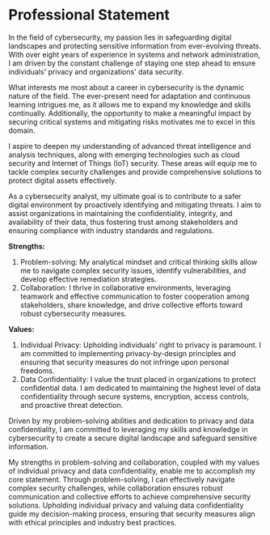 # Professional Statement

In the field of cybersecurity, my passion lies in safeguarding digital landscapes and protecting sensitive information from ever-evolving threats. With over eight years of experience in systems and network administration, I am driven by the constant challenge of staying one step ahead to ensure individuals' privacy and organizations' data security.

What interests me most about a career in cybersecurity is the dynamic nature of the field. The ever-present need for adaptation and continuous learning intrigues me, as it allows me to expand my knowledge and skills continually. Additionally, the opportunity to make a meaningful impact by securing critical systems and mitigating risks motivates me to excel in this domain.

I aspire to deepen my understanding of advanced threat intelligence and analysis techniques, along with emerging technologies such as cloud security and Internet of Things (IoT) security. These areas will equip me to tackle complex security challenges and provide comprehensive solutions to protect digital assets effectively.

As a cybersecurity analyst, my ultimate goal is to contribute to a safer digital environment by proactively identifying and mitigating threats. I aim to assist organizations in maintaining the confidentiality, integrity, and availability of their data, thus fostering trust among stakeholders and ensuring compliance with industry standards and regulations.

**Strengths:**
1. Problem-solving: My analytical mindset and critical thinking skills allow me to navigate complex security issues, identify vulnerabilities, and develop effective remediation strategies.
2. Collaboration: I thrive in collaborative environments, leveraging teamwork and effective communication to foster cooperation among stakeholders, share knowledge, and drive collective efforts toward robust cybersecurity measures.

**Values:**
1. Individual Privacy: Upholding individuals' right to privacy is paramount. I am committed to implementing privacy-by-design principles and ensuring that security measures do not infringe upon personal freedoms.
2. Data Confidentiality: I value the trust placed in organizations to protect confidential data. I am dedicated to maintaining the highest level of data confidentiality through secure systems, encryption, access controls, and proactive threat detection.

Driven by my problem-solving abilities and dedication to privacy and data confidentiality, I am committed to leveraging my skills and knowledge in cybersecurity to create a secure digital landscape and safeguard sensitive information.

My strengths in problem-solving and collaboration, coupled with my values of individual privacy and data confidentiality, enable me to accomplish my core statement. Through problem-solving, I can effectively navigate complex security challenges, while collaboration ensures robust communication and collective efforts to achieve comprehensive security solutions. Upholding individual privacy and valuing data confidentiality guide my decision-making process, ensuring that security measures align with ethical principles and industry best practices.
